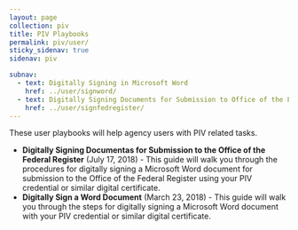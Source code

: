 ```yaml
---
layout: page
collection: piv
title: PIV Playbooks
permalink: piv/user/
sticky_sidenav: true
sidenav: piv

subnav:
  - text: Digitally Signing in Microsoft Word
    href: ../user/signword/
  - text: Digitally Signing Documents for Submission to Office of the Federal Register
    href: ../user/signfedregister/
---
```


These user playbooks will help agency users with PIV related tasks.

- **Digitally Signing Documentas for Submission to the Office of the Federal Register** (July 17, 2018) - This guide will walk you through the procedures for digitally signing a Microsoft Word document for submission to the Office of the Federal Register using your PIV credential or similar digital certificate.
- **Digitally Sign a Word Document** (March 23, 2018) - This guide will walk you through the steps for digitally signing a Microsoft Word document with your PIV credential or similar digital certificate.

